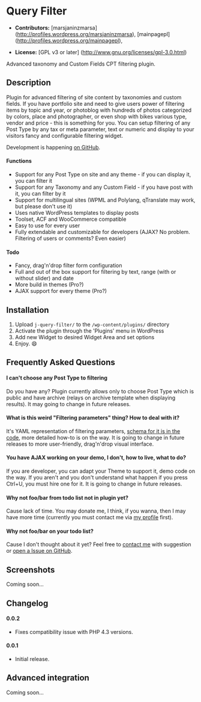 # Query Filter #

* **Contributors:** [marsjaninzmarsa] (http://profiles.wordpress.org/marsjaninzmarsa), [mainpagepl] (http://profiles.wordpress.org/mainpagepl),

* **License:** [GPL v3 or later] (http://www.gnu.org/licenses/gpl-3.0.html)

Advanced taxonomy and Custom Fields CPT filtering plugin.

## Description ##

Plugin for advanced filtering of site content by taxonomies and custom fields. If you have portfolio site and need to give users power of filtering items by topic and year, or photoblog with hundreds of photos categorized by colors, place and photographer, or even shop with bikes various type, vendor and price - this is something for you. You can setup filtering of any Post Type by any tax or meta parameter, text or numeric and display to your visitors fancy and configurable filtering widget.

Development is happening [on GitHub](https://github.com/marsjaninzmarsa/WordPress-J-QueryFilter).

#### Functions ####

* Support for any Post Type on site and any theme - if you can display it, you can filter it
* Support for any Taxonomy and any Custom Field - if you have post with it, you can filter by it
* Support for multilingual sites (WPML and Polylang, qTranslate may work, but please don't use it)
* Uses native WordPress templates to display posts
* Toolset, ACF and WooCommerce compatible
* Easy to use for every user
* Fully extendable and customizable for developers (AJAX? No problem. Filtering of users or comments? Even easier)

#### Todo ####

* Fancy, drag'n'drop filter form configuration
* Full and out of the box support for filtering by text, range (with or without slider) and date
* More build in themes (Pro?)
* AJAX support for every theme (Pro?)

## Installation ##

1. Upload `j-query-filter/` to the `/wp-content/plugins/` directory
2. Activate the plugin through the 'Plugins' menu in WordPress
3. Add new Widget to desired Widget Area and set options
4. Enjoy. 😄

## Frequently Asked Questions ##

#### I can't choose any Post Type to filtering ####

Do you have any? Plugin currently allows only to choose Post Type which is public and have archive (relays on archive template when displaying results). It may going to change in future releases.

#### What is this weird "Filtering parameters" thing? How to deal with it? ####

It's YAML representation of filtering parameters, [schema for it is in the code](https://github.com/marsjaninzmarsa/WordPress-J-QueryFilter/blob/master/schema.yaml), more detailed how-to is on the way. It is going to change in future releases to more user-friendly, drag'n'drop visual interface.

#### You have AJAX working on your demo, I don't, how to live, what to do?  ####

If you are developer, you can adapt your Theme to support it, demo code on the way. If you aren't and you don't understand what happen if you press Ctrl+U, you must hire one for it. It is going to change in future releases.

#### Why not foo/bar from todo list not in plugin yet? ####

Cause lack of time. You may donate me, I think, if you wanna, then I may have more time (currently you must contact me via [my profile](https://profiles.wordpress.org/marsjaninzmarsa) first).

#### Why not foo/bar on your todo list? ####

Cause I don't thought about it yet? Feel free to [contact me](https://profiles.wordpress.org/marsjaninzmarsa) with suggestion or [open a Issue on GitHub](https://github.com/marsjaninzmarsa/WordPress-J-QueryFilter/issues). 

## Screenshots ##

Coming soon...

## Changelog ##

#### 0.0.2 ####
* Fixes compatibility issue with PHP 4.3 versions.

#### 0.0.1 ####
* Initial release.

## Advanced integration ##

Coming soon...
